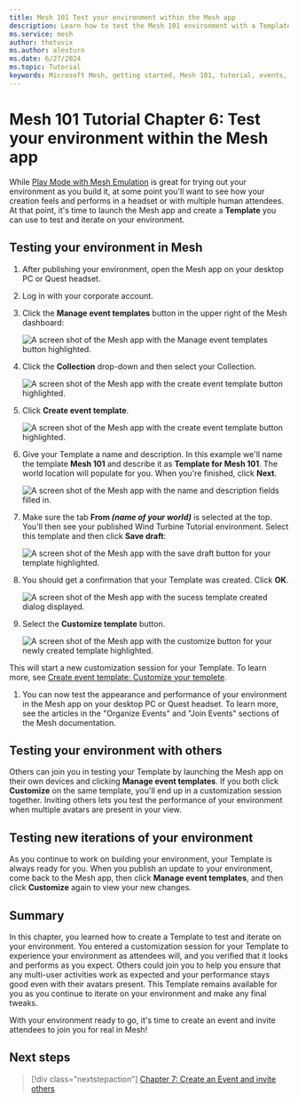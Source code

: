 ```yaml
---
title: Mesh 101 Test your environment within the Mesh app
description: Learn how to test the Mesh 101 environment with a Template.
ms.service: mesh
author: thetuvix
ms.author: alexturn
ms.date: 6/27/2024
ms.topic: Tutorial
keywords: Microsoft Mesh, getting started, Mesh 101, tutorial, events, experiences
---
```


# Mesh 101 Tutorial Chapter 6: Test your environment within the Mesh app

While [Play Mode with Mesh Emulation](../../debug-and-optimize-performance/mesh-emulator.md) is great for trying out your environment as you build it, at some point you'll want to see how your creation feels and performs in a headset or with multiple human attendees. At that point, it's time to launch the Mesh app and create a **Template** you can use to test and iterate on your environment.

## Testing your environment in Mesh

1. After publishing your environment, open the Mesh app on your desktop PC or Quest headset.
1. Log in with your corporate account.
1. Click the **Manage event templates** button in the upper right of the Mesh dashboard:

    ![A screen shot of the Mesh app with the Manage event templates button highlighted.](../../../media/sample-mesh-101/030-event-templates-button.png)

1. Click the **Collection** drop-down and then select your Collection.

    ![A screen shot of the Mesh app with the create event template button highlighted.](../../../media/sample-mesh-101/517-select-collection.png)

1. Click **Create event template**.

    ![A screen shot of the Mesh app with the create event template button highlighted.](../../../media/sample-mesh-101/031-create-event-template-button.png)

1. Give your Template a name and description. In this example we'll name the template **Mesh 101** and describe it as **Template for Mesh 101**. The world location will populate for you. When you're finished, click **Next**.

    ![A screen shot of the Mesh app with the name and description fields filled in.](../../../media/sample-mesh-101/032-template-name-and-description.png) 
 
1. Make sure the tab **From *(name of your world)*** is selected at the top. You'll then see your published Wind Turbine Tutorial environment. Select this template and then click **Save draft**: 

    ![A screen shot of the Mesh app with the save draft button for your template highlighted.](../../../media/sample-mesh-101/033-save-draft-button.png)
 
1. You should get a confirmation that your Template was created. Click **OK**.

    ![A screen shot of the Mesh app with the sucess template created dialog displayed.](../../../media/sample-mesh-101/034-success-dialog.png)
 
1. Select the **Customize template** button.

    ![A screen shot of the Mesh app with the customize button for your newly created template highlighted.](../../../media/sample-mesh-101/035-customize-button.png)
 
This will start a new customization session for your Template. To learn more, see [Create event template: Customize your templete](../../../events-guide/create-template.md).

1. You can now test the appearance and performance of your environment in the Mesh app on your desktop PC or Quest headset. To learn more, see the articles in the "Organize Events" and "Join Events" sections of the Mesh documentation.

## Testing your environment with others

Others can join you in testing your Template by launching the Mesh app on their own devices and clicking **Manage event templates**. If you both click **Customize** on the same template, you'll end up in a customization session together. Inviting others lets you test the performance of your environment when multiple avatars are present in your view.

## Testing new iterations of your environment

As you continue to work on building your environment, your Template is always ready for you. When you publish an update to your environment, come back to the Mesh app, then click **Manage event templates**, and then click **Customize** again to view your new changes.

## Summary

In this chapter, you learned how to create a Template to test and iterate on your environment. You entered a customization session for your Template to experience your environment as attendees will, and you verified that it looks and performs as you expect. Others could join you to help you ensure that any multi-user activities work as expected and your performance stays good even with their avatars present. This Template remains available for you as you continue to iterate on your environment and make any final tweaks.

With your environment ready to go, it's time to create an event and invite attendees to join you for real in Mesh!

## Next steps

> [!div class="nextstepaction"]
> [Chapter 7: Create an Event and invite others](mesh-101-07-create-an-event-and-invite-others.md)
